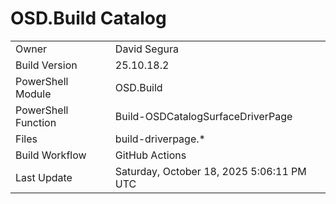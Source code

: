 ﻿# OSD.Build Catalog

| | |
|-|-|
| Owner | David Segura |
| Build Version | 25.10.18.2 |
| PowerShell Module | OSD.Build |
| PowerShell Function | Build-OSDCatalogSurfaceDriverPage |
| Files | build-driverpage.* |
| Build Workflow | GitHub Actions |
| Last Update | Saturday, October 18, 2025 5:06:11 PM UTC |
